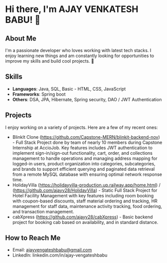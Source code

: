 # Hi there, I'm AJAY VENKATESH BABU! 👋

## About Me
I'm a passionate developer who loves working with latest tech stacks. I enjoy learning new things and am constantly looking for opportunities to improve my skills and build cool projects. 🚀

## Skills
- **Languages**: Java, SQL, Basic - HTML, CSS, JavaScript
- **Frameworks**: Spring boot
- **Others**: DSA, JPA, Hibernate, Spring security, DAO / JWT Authentication

## Projects
I enjoy working on a variety of projects. Here are a few of my recent ones:
- BlinkIt Clone (https://github.com/Capstone-MERN/blinkit-backend-nov) - Full Stack Project done by team of nearly 10 members during Capstone Internship at AccioJob. Key features includes JWT authentication to implement sign-in/sign-out functionality, cart, order, and collections management to handle operations and managing address mapping for logged-in users, product organization into categories, subcategories, and brands to support efficient querying and paginated data retrieval from a remote MySQL database with ensuring optimal network response time.
- HolidayVilla (https://holidayvilla-production.up.railway.app/home.html) / (https://github.com/ajayv28/HolidayVilla) - Static Full Stack Project for Hotel Facility Management with key features including room booking with coupon-based discounts, staff material ordering and tracking, HR management for staff data, maintenance activity tracking, food ordering, and transaction management.
- cabXpress (https://github.com/ajayv28/cabXpress) - Basic backend project for booking cab based on availability, and in standard distance.

## How to Reach Me
- Email: ajayvengateshbabu@gmail.com
- LinkedIn: linkedin.com/in/ajay-vengateshbabu

